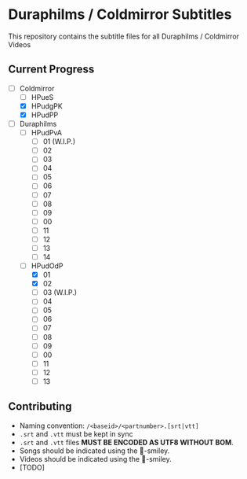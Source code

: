 # Duraphilms / Coldmirror Subtitles
This repository contains the subtitle files for all Duraphilms / Coldmirror Videos

## Current Progress
 - [ ] Coldmirror
    - [ ] HPueS
    - [x] HPudgPK
    - [x] HPudPP
 - [ ] Duraphilms
    - [ ] HPudPvA
        - [ ] 01 (W.I.P.)
        - [ ] 02
        - [ ] 03
        - [ ] 04
        - [ ] 05
        - [ ] 06
        - [ ] 07
        - [ ] 08
        - [ ] 09
        - [ ] 00
        - [ ] 11
        - [ ] 12
        - [ ] 13
        - [ ] 14
    - [ ] HPudOdP
        - [x] 01
        - [x] 02
        - [ ] 03 (W.I.P.)
        - [ ] 04
        - [ ] 05
        - [ ] 06
        - [ ] 07
        - [ ] 08
        - [ ] 09
        - [ ] 00
        - [ ] 11
        - [ ] 12
        - [ ] 13

## Contributing
 - Naming convention: `/<baseid>/<partnumber>.[srt|vtt]`
 - `.srt` and `.vtt` must be kept in sync
 - `.srt` and `.vtt` files **MUST BE ENCODED AS UTF8 WITHOUT BOM**.
 - Songs should be indicated using the 🎵-smiley.
 - Videos should be indicated using the 🎥-smiley.
 - [TODO]

